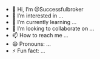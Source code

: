 - 👋 Hi, I’m @Successfulbroker
- 👀 I’m interested in ...
- 🌱 I’m currently learning ...
- 💞️ I’m looking to collaborate on ...
- 📫 How to reach me ...
- 😄 Pronouns: ...
- ⚡ Fun fact: ...

<!---
Successfulbroker/Successfulbroker is a ✨ special ✨ repository because its `README.md` (this file) appears on your GitHub profile.
You can click the Preview link to take a look at your changes.
--->
